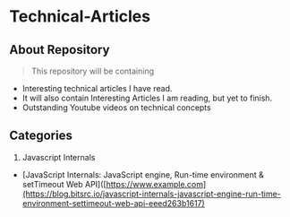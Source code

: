 # Technical-Articles

## About Repository

> This repository will be containing
  - Interesting technical articles I have read.
  - It will also contain Interesting Articles I am reading, but yet to finish.
  - Outstanding Youtube videos on technical concepts

## Categories
1. Javascript Internals
  - [JavaScript Internals: JavaScript engine, Run-time environment & setTimeout Web API]([https://www.example.com](https://blog.bitsrc.io/javascript-internals-javascript-engine-run-time-environment-settimeout-web-api-eeed263b1617)
